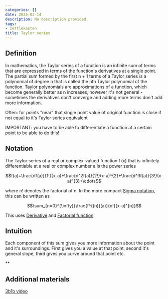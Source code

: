 ```yaml
---
categories: []
date: 2025-02-14
description: No description provided.
tags:
- zettlekasten
title: Taylor series
---
```


## Definition

In mathematics, the Taylor series of a function is an infinite sum of terms that are expressed in terms of the function's derivatives at a single point. The partial sum formed by the first n + 1 terms of a Taylor series is a polynomial of degree n that is called the nth Taylor polynomial of the function. Taylor polynomials are approximations of a function, which become generally better as n increases, however it's not general - sometimes the derivatives don't converge and adding more terms don't add more information.

Often: for points "near" that single point value of original function is close if not equal to it's Taylor series equivalent

IMPORTANT: you have to be able to differentiate a function at a certain point to be able to do this!

## Notation

The Taylor series of a real or complex-valued function f (x) that is infinitely differentiable at a real or complex number a is the power series

$$f(a)+\frac{df(a)}{1!}(x-a)+\frac{d^2f(a)}{2!}(x-a)^{2}+\frac{d^3f(a)}{3!}(x-a)^{3}+\cdots$$

where n! denotes the factorial of n. In the more compact [Sigma notation](Sigma%20notation.md), this can be written as

$$\sum_{n=0}^{\infty}{\frac{f^{(n)}(a)}{n!}(x-a)^{n}}$$

This uses [Derivative](Derivative.md) and [Factorial function](Factorial%20function.md).

## Intuition

Each component of this sum gives you more information about the point and it's surroundings. First gives you a value at that point, second it's general slope, third gives you curve around that point etc.

**

## Additional materials

[3b1b video](https://www.youtube.com/watch?v=3d6DsjIBzJ4)